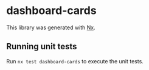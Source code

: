 # dashboard-cards

This library was generated with [Nx](https://nx.dev).

## Running unit tests

Run `nx test dashboard-cards` to execute the unit tests.
